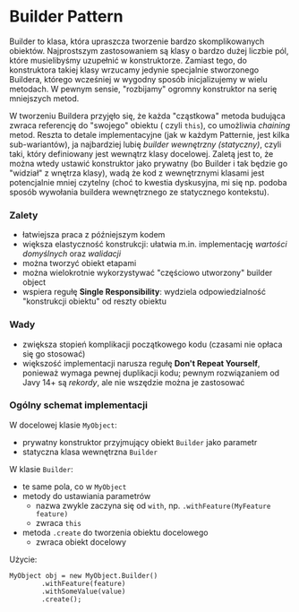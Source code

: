 # Builder Pattern

Builder to klasa, która upraszcza tworzenie bardzo skomplikowanych obiektów. Najprostszym zastosowaniem są klasy o
bardzo dużej liczbie pól, które musielibyśmy uzupełnić w konstruktorze. Zamiast tego, do konstruktora takiej klasy
wrzucamy jedynie specjalnie stworzonego Buildera, którego wcześniej w wygodny sposób inicjalizujemy w wielu metodach. W
pewnym sensie, "rozbijamy" ogromny konstruktor na serię mniejszych metod.

W tworzeniu Buildera przyjęło się, że każda "cząstkowa" metoda budująca zwraca referencję do "swojego" obiektu (
czyli `this`), co umożliwia *chaining* metod. Reszta to detale implementacyjne (jak w każdym Patternie, jest kilka
sub-wariantów), ja najbardziej lubię *builder wewnętrzny (statyczny)*, czyli taki, który definiowany jest wewnątrz klasy
docelowej. Zaletą jest to, że można wtedy ustawić konstruktor jako prywatny (bo Builder i tak będzie go "widział" z
wnętrza klasy), wadą że kod z wewnętrznymi klasami jest potencjalnie mniej czytelny (choć to kwestia dyskusyjna, mi się
np. podoba sposób wywołania buildera wewnętrznego ze statycznego kontekstu).

### Zalety

- łatwiejsza praca z późniejszym kodem
- większa elastyczność konstrukcji: ułatwia m.in. implementację _wartości domyślnych_ oraz _walidacji_
- można tworzyć obiekt etapami
- można wielokrotnie wykorzystywać "częściowo utworzony" builder object
- wspiera regułę **Single Responsibility**: wydziela odpowiedzialność "konstrukcji obiektu" od reszty obiektu

### Wady

- zwiększa stopień komplikacji początkowego kodu (czasami nie opłaca się go stosować)
- większość implementacji narusza regułę **Don't Repeat Yourself**, ponieważ wymaga pewnej duplikacji kodu; pewnym
  rozwiązaniem od Javy 14+ są _rekordy_, ale nie wszędzie można je zastosować

### Ogólny schemat implementacji

W docelowej klasie `MyObject`:

- prywatny konstruktor przyjmujący obiekt `Builder` jako parametr
- statyczna klasa wewnętrzna `Builder`

W klasie `Builder`:

- te same pola, co w `MyObject`
- metody do ustawiania parametrów
  - nazwa zwykle zaczyna się od `with`, np. `.withFeature(MyFeature feature)`
  - zwraca `this`
- metoda `.create` do tworzenia obiektu docelowego
  - zwraca obiekt docelowy

Użycie:
```
MyObject obj = new MyObject.Builder()
        .withFeature(feature)
        .withSomeValue(value)
        .create();
```